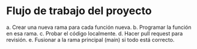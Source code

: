 # Flujo de trabajo del proyecto
a.	Crear una nueva rama para cada función nueva.
b.	Programar la función en esa rama.
c.	Probar el código localmente.
d.	Hacer pull request para revisión.
e.	Fusionar a la rama principal (main) si todo está correcto.

